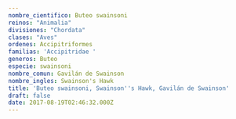 ```yaml
---
nombre_cientifico: Buteo swainsoni
reinos: "Animalia"
divisiones: "Chordata"
clases: "Aves"
ordenes: Accipitriformes
familias: 'Accipitridae '
generos: Buteo
especie: swainsoni
nombre_comun: Gavilán de Swainson
nombre_ingles: Swainson's Hawk
title: 'Buteo swainsoni, Swainson''s Hawk, Gavilán de Swainson'
draft: false
date: 2017-08-19T02:46:32.000Z
---
```


